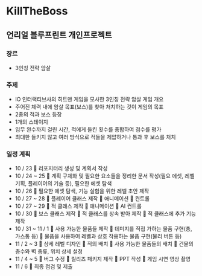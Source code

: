 # KillTheBoss
## 언리얼 블루프린트 개인프로젝트
### 장르
- 3인칭 전략 암살
### 주제
-	IO 인터랙티브사의 히트맨 게임을 모사한 3인칭 전략 암살 게임
개요
-	주어진 체력 내에 암살 목표(보스)를 찾아 처치하는 것이 게임의 목표
-	2종의 적과 보스 등장
-	1개의 스테이지
-	임무 완수까지 걸린 시간, 적에게 들킨 횟수를 종합하여 점수를 평가
-	최대한 들키지 않고 여러 방식으로 적들을 제압하거나 통과 후 보스를 처치
### 일정 계획
-	10 / 23
	리포지터리 생성 및 계획서 작성
-	10 / 24 ~ 25
	계획 구체화 및 필요한 요소들을 정리한 문서 작성(필요 에셋, 레벨 기획, 플레이어의 기술 등), 필요한 에셋 탐색
-	10 / 26 
	필요한 에셋 탐색, 기능 실험을 위한 레벨 초안 제작
-	10 / 27 ~ 28
	플레이어 클래스 제작
	애니메이션
	컨트롤
-	10 / 27 ~ 29
	적 클래스 제작
	애니메이션
	AI 컨트롤
-	10 / 30
	보스 클래스 제작
	적 클래스를 상속 받아 제작
	적 클래스에 추가 기능 제작
-	10 / 31 ~ 11 / 1
	사용 가능한 물품들 제작
	데미지를 직접 가하는 물품 구현(총, 가스통 등)
	물품을 사용하여 레벨과 상호 작용하는 물품 구현(물리 버튼 등)
-	11 / 2 ~ 3
	상세 레벨 디자인
	적의 배치
	사용 가능한 물품들의 배치
	건물의 층수와 벽 종류, 위치 상세 설정
-	11 / 4 ~ 5
	버그 수정
	릴리즈 패키지 제작
	PPT 작성
	게임 시연 영상 촬영
-	11 / 6
	최종 점검 및 제출
